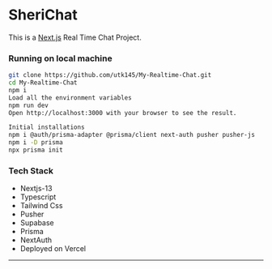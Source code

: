 # SheriChat

This is a [Next.js](https://nextjs.org/) Real Time Chat Project.

### Running on local machine
```bash
git clone https://github.com/utk145/My-Realtime-Chat.git
cd My-Realtime-Chat
npm i
Load all the environment variables
npm run dev
Open http://localhost:3000 with your browser to see the result.
```


```bash
Initial installations
npm i @auth/prisma-adapter @prisma/client next-auth pusher pusher-js
npm i -D prisma
npx prisma init
```

### Tech Stack
- Nextjs-13
- Typescript
- Tailwind Css
- Pusher
- Supabase
- Prisma
- NextAuth
- Deployed on Vercel

---



